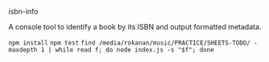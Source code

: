 isbn-info

A console tool to identify a book by its ISBN and output formatted metadata.

`npm install`
`npm test`
`find /media/rokanan/music/PRACTICE/SHEETS-TODO/ -maxdepth 1 | while read f; do node index.js -s "$f"; done`
